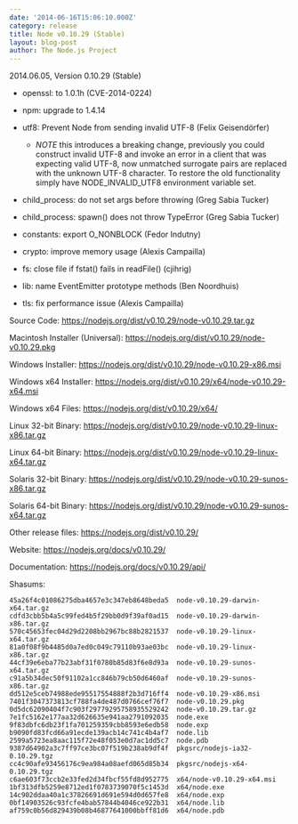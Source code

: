 ```yaml
---
date: '2014-06-16T15:06:10.000Z'
category: release
title: Node v0.10.29 (Stable)
layout: blog-post
author: The Node.js Project
---
```


2014.06.05, Version 0.10.29 (Stable)

- openssl: to 1.0.1h (CVE-2014-0224)

- npm: upgrade to 1.4.14

- utf8: Prevent Node from sending invalid UTF-8 (Felix Geisendörfer)

  - _NOTE_ this introduces a breaking change, previously you could construct
    invalid UTF-8 and invoke an error in a client that was expecting valid
    UTF-8, now unmatched surrogate pairs are replaced with the unknown UTF-8
    character. To restore the old functionality simply have NODE_INVALID_UTF8
    environment variable set.

- child_process: do not set args before throwing (Greg Sabia Tucker)

- child_process: spawn() does not throw TypeError (Greg Sabia Tucker)

- constants: export O_NONBLOCK (Fedor Indutny)

- crypto: improve memory usage (Alexis Campailla)

- fs: close file if fstat() fails in readFile() (cjihrig)

- lib: name EventEmitter prototype methods (Ben Noordhuis)

- tls: fix performance issue (Alexis Campailla)

Source Code: https://nodejs.org/dist/v0.10.29/node-v0.10.29.tar.gz

Macintosh Installer (Universal): https://nodejs.org/dist/v0.10.29/node-v0.10.29.pkg

Windows Installer: https://nodejs.org/dist/v0.10.29/node-v0.10.29-x86.msi

Windows x64 Installer: https://nodejs.org/dist/v0.10.29/x64/node-v0.10.29-x64.msi

Windows x64 Files: https://nodejs.org/dist/v0.10.29/x64/

Linux 32-bit Binary: https://nodejs.org/dist/v0.10.29/node-v0.10.29-linux-x86.tar.gz

Linux 64-bit Binary: https://nodejs.org/dist/v0.10.29/node-v0.10.29-linux-x64.tar.gz

Solaris 32-bit Binary: https://nodejs.org/dist/v0.10.29/node-v0.10.29-sunos-x86.tar.gz

Solaris 64-bit Binary: https://nodejs.org/dist/v0.10.29/node-v0.10.29-sunos-x64.tar.gz

Other release files: https://nodejs.org/dist/v0.10.29/

Website: https://nodejs.org/docs/v0.10.29/

Documentation: https://nodejs.org/docs/v0.10.29/api/

Shasums:

```
45a26f4c01086275dba4657e3c347eb8648beda5  node-v0.10.29-darwin-x64.tar.gz
cdfd3cbb5b4a5c99fed4b5f29bb0d9f39af0ad15  node-v0.10.29-darwin-x86.tar.gz
570c45653fec04d29d2208bb2967bc88b2821537  node-v0.10.29-linux-x64.tar.gz
81a0f08f9b4485d0a7ed0c049c79110b93ae03bc  node-v0.10.29-linux-x86.tar.gz
44cf39e6eba77b23abf31f0780b85d83f6e8d93a  node-v0.10.29-sunos-x64.tar.gz
c91a5b34dec50f91102a1cc846b79cb50d6460af  node-v0.10.29-sunos-x86.tar.gz
dd512e5ceb74988ede95517554888f2b3d716ff4  node-v0.10.29-x86.msi
7401f3047373813cf788fa4de487d0766cef76f7  node-v0.10.29.pkg
0d5dc62090404f7c903f29779295758935529242  node-v0.10.29.tar.gz
7e1fc5162e177aa32d626635e941aa2791092035  node.exe
9f83dbfc6db23f1fa701259359cbb8593e6edb58  node.exp
b9090fd83fcd66a91ecde139acb14c741c4b4af7  node.lib
2599a5723ea8aac115f72e48f053e0d7ac1dd5c7  node.pdb
9387d64902a3c7ff97ce3bc07f519b238ab9df4f  pkgsrc/nodejs-ia32-0.10.29.tgz
cc4c90afe93456176c9ea984a08aefd065d85b34  pkgsrc/nodejs-x64-0.10.29.tgz
c6ae603f73ccb2e33fed2d34fbcf55fd8d952775  x64/node-v0.10.29-x64.msi
1bf313dfb5259e8712ed1f0783739070f5c1453d  x64/node.exe
14c902ddaa40a1c37826691d691e594d0d657fe8  x64/node.exp
0bf14903526c93fcfe4bab57844b4046ce922b31  x64/node.lib
af759c0b56d829439b08b46877641000bbff81d6  x64/node.pdb
```
